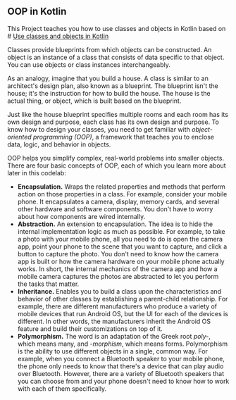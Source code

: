## OOP in Kotlin

This Project teaches you how to use classes and objects in Kotlin based on # [Use classes and objects in Kotlin](https://developer.android.com/codelabs/basic-android-kotlin-compose-classes-and-objects?authuser=1&continue=https%3A%2F%2Fdeveloper.android.com%2Fcourses%2Fpathways%2Fandroid-basics-compose-unit-2-pathway-1%3Fauthuser%3D1%23codelab-https%3A%2F%2Fdeveloper.android.com%2Fcodelabs%2Fbasic-android-kotlin-compose-classes-and-objects)

Classes provide blueprints from which objects can be constructed. An object is an instance of a class that consists of data specific to that object. You can use objects or class instances interchangeably.

As an analogy, imagine that you build a house. A class is similar to an architect's design plan, also known as a blueprint. The blueprint isn't the house; it's the instruction for how to build the house. The house is the actual thing, or object, which is built based on the blueprint.

Just like the house blueprint specifies multiple rooms and each room has its own design and purpose, each class has its own design and purpose. To know how to design your classes, you need to get familiar with *object-oriented programming (OOP)*, a framework that teaches you to enclose data, logic, and behavior in objects.

OOP helps you simplify complex, real-world problems into smaller objects. There are four basic concepts of OOP, each of which you learn more about later in this codelab:

- **Encapsulation.** Wraps the related properties and methods that perform action on those properties in a class. For example, consider your mobile phone. It encapsulates a camera, display, memory cards, and several other hardware and software components. You don't have to worry about how components are wired internally.
- **Abstraction.** An extension to encapsulation. The idea is to hide the internal implementation logic as much as possible. For example, to take a photo with your mobile phone, all you need to do is open the camera app, point your phone to the scene that you want to capture, and click a button to capture the photo. You don't need to know how the camera app is built or how the camera hardware on your mobile phone actually works. In short, the internal mechanics of the camera app and how a mobile camera captures the photos are abstracted to let you perform the tasks that matter.
- **Inheritance.** Enables you to build a class upon the characteristics and behavior of other classes by establishing a parent-child relationship. For example, there are different manufacturers who produce a variety of mobile devices that run Android OS, but the UI for each of the devices is different. In other words, the manufacturers inherit the Android OS feature and build their customizations on top of it.
- **Polymorphism.** The word is an adaptation of the Greek root *poly-*, which means many, and *-morphism*, which means forms. Polymorphism is the ability to use different objects in a single, common way. For example, when you connect a Bluetooth speaker to your mobile phone, the phone only needs to know that there's a device that can play audio over Bluetooth. However, there are a variety of Bluetooth speakers that you can choose from and your phone doesn't need to know how to work with each of them specifically.
